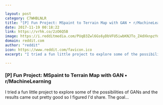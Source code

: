 ```yaml
---

layout: post
category: C7WHBLNLR
title: "[P] Fun Project: MSpaint to Terrain Map with GAN • r/MachineLearning"
date: 2017-11-19 00:18:22
link: https://vrhk.co/2zO6Q5B
image: https://i.redditmedia.com/PUqB3Zwl6Gs6yDbVFU5iwbKNJTo_Z4dXknpzYdFNGvg.jpg?w=320&s=b142dd8a3e30da49d03e35d33e80e5b9
domain: reddit.com
author: "reddit"
icon: https://www.reddit.com/favicon.ico
excerpt: "I tried a fun little project to explore some of the possibilities of GANs and the results came out pretty good so I figured I'd share. The goal..."

---
```


### [P] Fun Project: MSpaint to Terrain Map with GAN • r/MachineLearning

I tried a fun little project to explore some of the possibilities of GANs and the results came out pretty good so I figured I'd share. The goal...